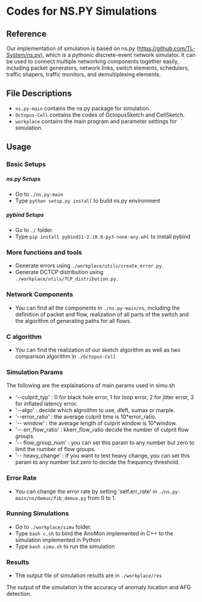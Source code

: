 # Codes for NS.PY Simulations


## Reference
Our implementation of simulation is based on ns.py (https://github.com/TL-System/ns.py), which is a pythonic discrete-event network simulator. It can be used to connect multiple networking components together easily, including packet generators, network links, switch elements, schedulers, traffic shapers, traffic monitors, and demultiplexing elements.

## File Descriptions

- `ns.py-main` contains the ns.py package for simulation.
- `Octopus-Cell` contains the codes of OctopusSketch and CellSketch.
- `workplace` contains the main program and parameter settings for simulation.

## Usage
### Basic Setups
##### ns.py Setups
- Go to `./ns.py-main`
- Type `python setup.py install` to build ns.py environment


##### pybind Setups
- Go to `./` folder.
- Type `pip install pybind11-2.10.0-py3-none-any.whl` to install pybind

### More functions and tools

- Generate errors using `./workplace/utils/create_error.py`.
- Generate DCTCP distribution using `./workplace/utils/TCP_distribution.py`. 

### Network Components
- You can find all the components in `./ns.py-main/ns`, including the definition of packet and flow, realization of all parts of the switch and the algorithm of generating paths for all flows.

### C algorithm
- You can find the realization of our sketch algorithm as well as two comparison algorithm in `./Octopus-Cell`

### Simulation Params
The following are the explainations of main params used in simu.sh
- '--culprit_typ' : 0 for black hole error, 1 for loop error, 2 for jitter error, 3 for inflated latency error.
- '--algo' : decide which algroithm to use, dleft, sumax or marple.
- '--error_ratio' : the average culprit time is 10*error_ratio.
- '-- window' : the average length of culprit window is 10*window.
- '-- err_flow_ratio' : k*k*err_flow_ratio decide the number of culprit flow groups.
- '-- flow_group_num' : you can set this param to any number but zero to limit the number of flow groups.
- '-- heavy_change' : if you want to test heavy change, you can set this param to any number but zero to decide the frequency threshold.

### Error Rate
- You can change the error rate by setting 'self.err_rate' in `./ns.py-main/ns/demux/fib_demux.py` from 0 to 1.

### Running Simulations
- Go to `./workplace/simu` folder.
- Type `bash c.sh` to bind the AnoMon implemented in C++ to the simulation implemented in Python
- Type `bash simu.sh` to run the simulation

### Results
- The output file of simulation results are in `./workplace/res`

The output of the simulation is the accuracy of anomaly location and AFG detection.
